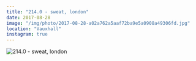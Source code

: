 ```yaml
---
title: "214.0 - sweat, london"
date: 2017-08-28
image: "/img/photo/2017-08-28-a02a762a5aaf72ba9e5a0908a49306fd.jpg"
location: "Vauxhall"
instagram: true
---
```


![214.0 - sweat, london](/img/photo/2017-08-28-a02a762a5aaf72ba9e5a0908a49306fd.jpg)
